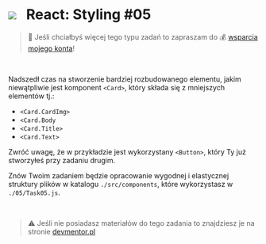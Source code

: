 # [![](../assets/img/logo-readme2.jpg)](https://devmentor.pl) &nbsp; React: Styling #05

> :loudspeaker: Jeśli chciałbyś więcej tego typu zadań to zapraszam do :moneybag: [wsparcia mojego konta](https://github.com/sponsors/devmentor-pl)!

&nbsp;

Nadszedł czas na stworzenie bardziej rozbudowanego elementu, jakim niewątpliwie jest komponent `<Card>`, który składa się z mniejszych elementów tj.:
* `<Card.CardImg>`
* `<Card.Body`
* `<Card.Title>`
* `<Card.Text>`

Zwróć uwagę, że w przykładzie jest wykorzystany `<Button>`, który Ty już stworzyłeś przy zadaniu drugim.

Znów Twoim zadaniem będzie opracowanie wygodnej i elastycznej struktury plików w katalogu `./src/components`, które wykorzystasz w `./05/Task05.js`.

&nbsp;

> :warning: Jeśli nie posiadasz materiałów do tego zadania to znajdziesz je na stronie [devmentor.pl](https://devmentor.pl)
